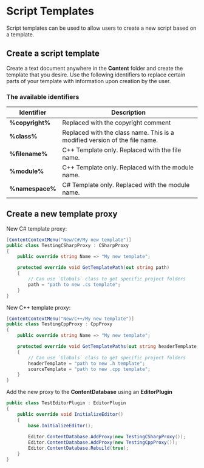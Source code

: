 # Script Templates

Script templates can be used to allow users to create a new script based on a template.

## Create a script template

Create a text document anywhere in the **Content** folder and create the template that you desire. Use the following identifiers to replace certain parts of your template with information upon creation by the user.

### The available identifiers

| Identifier | Description |
|--------|--------|
| **%copyright%** | Replaced with the copyright comment |
| **%class%** | Replaced with the class name. This is a modified version of the file name. |
| **%filename%** | C++ Template only. Replaced with the file name. |
| **%module%** | C++ Template only. Replaced with the module name. |
| **%namespace%** | C# Template only. Replaced with the module name. |

## Create a new template proxy

New C# template proxy:

```cs
[ContentContextMenu("New/C#/My new template")]
public class TestingCSharpProxy : CSharpProxy 
{
    public override string Name => "My new template";

    protected override void GetTemplatePath(out string path)
    {
        // Can use `Globals` class to get specific project folders
        path = "path to new .cs template";
    }
}
```

New C++ template proxy:

```cs
[ContentContextMenu("New/C++/My new template")]
public class TestingCppProxy : CppProxy
{
    public override string Name => "My new template";

    protected override void GetTemplatePaths(out string headerTemplate, out string sourceTemplate)
    {
        // Can use `Globals` class to get specific project folders
        headerTemplate = "path to new .h template";
        sourceTemplate = "path to new .cpp template";
    }
}
```

Add the new proxy to the **ContentDatabase** using an **EditorPlugin**

```cs
public class TestEditorPlugin : EditorPlugin
{
    public override void InitializeEditor()
    {
        base.InitializeEditor();
        
        Editor.ContentDatabase.AddProxy(new TestingCSharpProxy());
        Editor.ContentDatabase.AddProxy(new TestingCppProxy());
        Editor.ContentDatabase.Rebuild(true);
    }
}
```